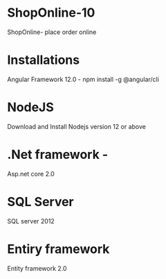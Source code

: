 # ShopOnline-10
ShopOnline- place order online
# Installations
Angular Framework 12.0 - 
npm install -g @angular/cli
# NodeJS
Download and Install Nodejs version 12 or above
# .Net framework - 
Asp.net core 2.0
# SQL Server
SQL server 2012
# Entiry framework
Entity framework 2.0


